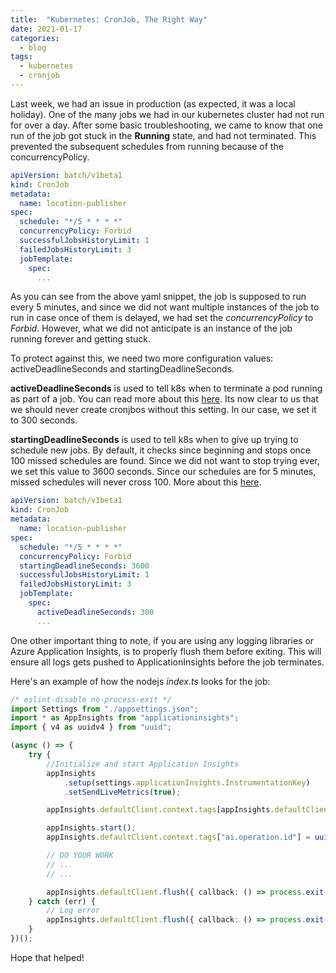 ```yaml
---
title:  "Kubernetes: CronJob, The Right Way"
date: 2021-01-17
categories:
  - blog
tags:
  - kubernetes
  - cronjob
---
```


Last week, we had an issue in production (as expected, it was a local holiday). One of the many jobs we had in our kubernetes cluster had not run for over a day. After some basic troubleshooting, we came to know that one run of the job got stuck in the **Running** state, and had not terminated. This prevented the subsequent schedules from running because of the concurrencyPolicy.

```yaml
apiVersion: batch/v1beta1
kind: CronJob
metadata:
  name: location-publisher
spec:
  schedule: "*/5 * * * *"
  concurrencyPolicy: Forbid
  successfulJobsHistoryLimit: 1
  failedJobsHistoryLimit: 3
  jobTemplate:
    spec:
      ...
```

As you can see from the above yaml snippet, the job is supposed to run every 5 minutes, and since we did not want multiple instances of the job to run in case once of them is delayed, we had set the _concurrencyPolicy_ to _Forbid_. However, what we did not anticipate is an instance of the job running forever and getting stuck.

To protect against this, we need two more configuration values: activeDeadlineSeconds and startingDeadlineSeconds.

**activeDeadlineSeconds** is used to tell k8s when to terminate a pod running as part of a job. You can read more about this [here](https://kubernetes.io/docs/concepts/workloads/controllers/job/#job-termination-and-cleanup). Its now clear to us that we should never create cronjbos without this setting. In our case, we set it to 300 seconds.

**startingDeadlineSeconds** is used to tell k8s when to give up trying to schedule new jobs. By default, it checks since beginning and stops once 100 missed schedules are found. Since we did not want to stop trying ever, we set this value to 3600 seconds. Since our schedules are for 5 minutes, missed schedules will never cross 100. More about this [here](https://kubernetes.io/docs/concepts/workloads/controllers/cron-jobs/#cron-job-limitations).

```yaml
apiVersion: batch/v1beta1
kind: CronJob
metadata:
  name: location-publisher
spec:
  schedule: "*/5 * * * *"
  concurrencyPolicy: Forbid
  startingDeadlineSeconds: 3600
  successfulJobsHistoryLimit: 1
  failedJobsHistoryLimit: 3
  jobTemplate:
    spec:
      activeDeadlineSeconds: 300
      ...
```

One other important thing to note, if you are using any logging libraries or Azure Application Insights, is to properly flush them before exiting. This will ensure all logs gets pushed to ApplicationInsights before the job terminates.

Here's an example of how the nodejs _index.ts_ looks for the job:

```typescript
/* eslint-disable no-process-exit */
import Settings from "./appsettings.json";
import * as AppInsights from "applicationinsights";
import { v4 as uuidv4 } from "uuid";

(async () => {
    try {
        //Initialize and start Application Insights
        appInsights
            .setup(settings.applicationInsights.InstrumentationKey)
            .setSendLiveMetrics(true);

        appInsights.defaultClient.context.tags[appInsights.defaultClient.context.keys.cloudRole] =  "LOCATION-PUBLISHER";

        appInsights.start();
        appInsights.defaultClient.context.tags["ai.operation.id"] = uuidv4();

        // DO YOUR WORK
        // ...
        // ...

        appInsights.defaultClient.flush({ callback: () => process.exit() });
    } catch (err) {
        // Log error
        appInsights.defaultClient.flush({ callback: () => process.exit(1) });
    }
})();

```

Hope that helped!
